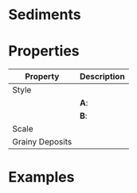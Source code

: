 # Sediments


# Properties


| Property | Description| 
| -------- | -----------|
| Style |  |
| | **A**: <desc> |
| | **B**: <desc> |
| Scale |  |
| Grainy Deposits |  |




# Examples
